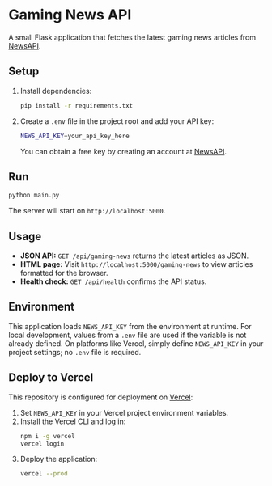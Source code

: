 # Gaming News API

A small Flask application that fetches the latest gaming news articles from [NewsAPI](https://newsapi.org/).

## Setup

1. Install dependencies:
   ```bash
   pip install -r requirements.txt
   ```
2. Create a `.env` file in the project root and add your API key:
   ```bash
   NEWS_API_KEY=your_api_key_here
   ```
   You can obtain a free key by creating an account at [NewsAPI](https://newsapi.org/).

## Run

```bash
python main.py
```

The server will start on `http://localhost:5000`.

## Usage

- **JSON API:** `GET /api/gaming-news` returns the latest articles as JSON.
- **HTML page:** Visit `http://localhost:5000/gaming-news` to view articles formatted for the browser.
- **Health check:** `GET /api/health` confirms the API status.

## Environment

This application loads `NEWS_API_KEY` from the environment at runtime. For local development, values from a `.env` file are used if the variable is not already defined. On platforms like Vercel, simply define `NEWS_API_KEY` in your project settings; no `.env` file is required.

## Deploy to Vercel

This repository is configured for deployment on [Vercel](https://vercel.com/):

1. Set `NEWS_API_KEY` in your Vercel project environment variables.
2. Install the Vercel CLI and log in:
   ```bash
   npm i -g vercel
   vercel login
   ```
3. Deploy the application:
   ```bash
   vercel --prod
   ```
